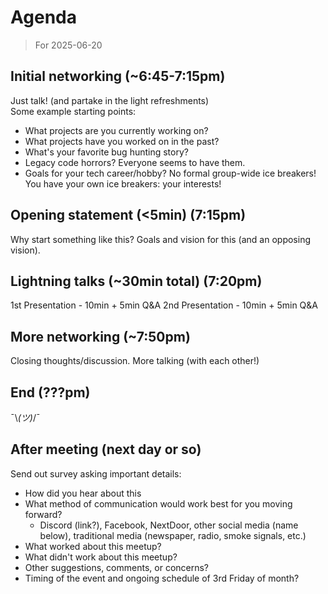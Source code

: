 # Agenda
> For 2025-06-20

## Initial networking (~6:45-7:15pm)
Just talk! (and partake in the light refreshments)  
Some example starting points:
- What projects are you currently working on?
- What projects have you worked on in the past?
- What's your favorite bug hunting story?
- Legacy code horrors? Everyone seems to have them.
- Goals for your tech career/hobby?
No formal group-wide ice breakers! You have your own ice breakers: your interests!

## Opening statement (<5min) (7:15pm)
Why start something like this?
Goals and vision for this (and an opposing vision).

## Lightning talks (~30min total) (7:20pm)
1st Presentation - 10min + 5min Q&A
2nd Presentation - 10min + 5min Q&A

## More networking (~7:50pm)
Closing thoughts/discussion.
More talking (with each other!)

## End (???pm)
¯\\_(ツ)_/¯

## After meeting (next day or so)
Send out survey asking important details:
- How did you hear about this
- What method of communication would work best for you moving forward?
	- Discord (link?), Facebook, NextDoor, other social media (name below), traditional media (newspaper, radio, smoke signals, etc.)
- What worked about this meetup?
- What didn't work about this meetup?
- Other suggestions, comments, or concerns?
- Timing of the event and ongoing schedule of 3rd Friday of month?
